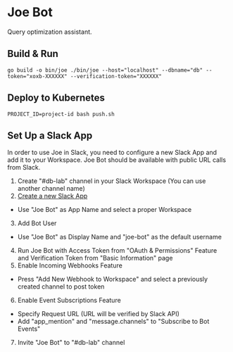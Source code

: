 # Joe Bot

Query optimization assistant.

## Build & Run
`go build -o bin/joe
./bin/joe --host="localhost" --dbname="db" --token="xoxb-XXXXXX" --verification-token="XXXXXX"`

## Deploy to Kubernetes
`PROJECT_ID=project-id bash push.sh`

## Set Up a Slack App
In order to use Joe in Slack, you need to configure a new Slack App and add it to your Workspace. Joe Bot should be available with public URL calls from Slack.
1. Create "#db-lab" channel in your Slack Workspace (You can use another channel name)
2. [Create a new Slack App](https://api.slack.com/apps?new_app=1)
  * Use "Joe Bot" as App Name and select a proper Workspace
3. Add Bot User
  * Use "Joe Bot" as Display Name and "joe-bot" as the default username
4. Run Joe Bot with Access Token from "OAuth & Permissions" Feature and Verification Token from "Basic Information" page
5. Enable Incoming Webhooks Feature
  * Press "Add New Webhook to Workspace" and select a previously created channel to post token
6. Enable Event Subscriptions Feature
  * Specify Request URL (URL will be verified by Slack API)
  * Add "app_mention" and "message.channels" to "Subscribe to Bot Events"
7. Invite "Joe Bot" to "#db-lab" channel
